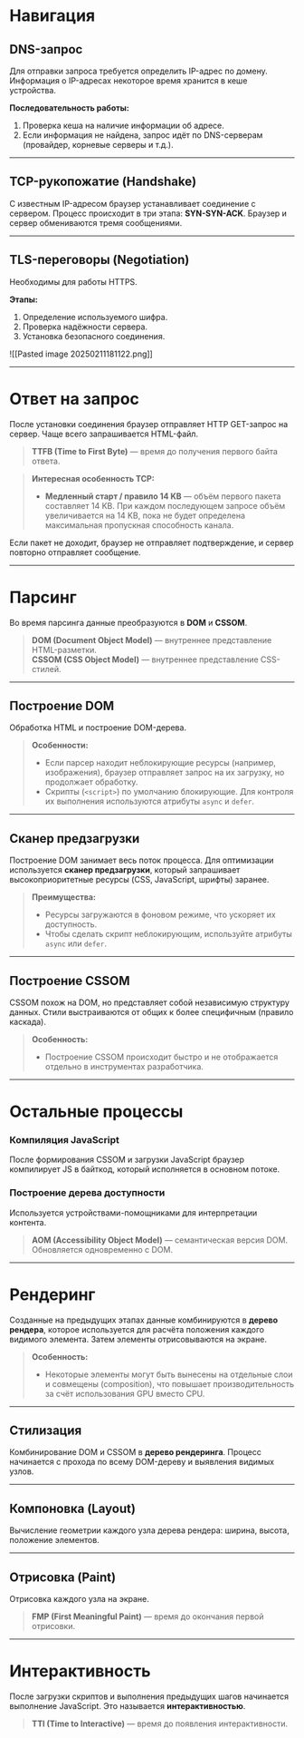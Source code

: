 # **Навигация**

## **DNS-запрос**  
Для отправки запроса требуется определить IP-адрес по домену. Информация о IP-адресах некоторое время хранится в кеше устройства.  

**Последовательность работы:**  
1. Проверка кеша на наличие информации об адресе.  
2. Если информация не найдена, запрос идёт по DNS-серверам (провайдер, корневые серверы и т.д.).  

---

## **TCP-рукопожатие (Handshake)**  
С известным IP-адресом браузер устанавливает соединение с сервером. Процесс происходит в три этапа: **SYN-SYN-ACK**. Браузер и сервер обмениваются тремя сообщениями.  

---

## **TLS-переговоры (Negotiation)**  
Необходимы для работы HTTPS.  

**Этапы:**  
1. Определение используемого шифра.  
2. Проверка надёжности сервера.  
3. Установка безопасного соединения.  

![[Pasted image 20250211181122.png]]

---

# **Ответ на запрос**  
После установки соединения браузер отправляет HTTP GET-запрос на сервер. Чаще всего запрашивается HTML-файл.  

> **TTFB (Time to First Byte)** — время до получения первого байта ответа.  

> **Интересная особенность TCP:**  
> - **Медленный старт / правило 14 KB** — объём первого пакета составляет 14 KB. При каждом последующем запросе объём увеличивается на 14 KB, пока не будет определена максимальная пропускная способность канала.  

Если пакет не доходит, браузер не отправляет подтверждение, и сервер повторно отправляет сообщение.  

---

# **Парсинг**  
Во время парсинга данные преобразуются в **DOM** и **CSSOM**.  

> **DOM (Document Object Model)** — внутреннее представление HTML-разметки.  
> **CSSOM (CSS Object Model)** — внутреннее представление CSS-стилей.  

---

## **Построение DOM**  
Обработка HTML и построение DOM-дерева.  

> **Особенности:**  
> - Если парсер находит неблокирующие ресурсы (например, изображения), браузер отправляет запрос на их загрузку, но продолжает обработку.  
> - Скрипты (`<script>`) по умолчанию блокирующие. Для контроля их выполнения используются атрибуты `async` и `defer`.  

---

## **Сканер предзагрузки**  
Построение DOM занимает весь поток процесса. Для оптимизации используется **сканер предзагрузки**, который запрашивает высокоприоритетные ресурсы (CSS, JavaScript, шрифты) заранее.  

> **Преимущества:**  
> - Ресурсы загружаются в фоновом режиме, что ускоряет их доступность.  
> - Чтобы сделать скрипт неблокирующим, используйте атрибуты `async` или `defer`.  

---

## **Построение CSSOM**  
CSSOM похож на DOM, но представляет собой независимую структуру данных. Стили выстраиваются от общих к более специфичным (правило каскада).  

> **Особенность:**  
> - Построение CSSOM происходит быстро и не отображается отдельно в инструментах разработчика.  

---

# **Остальные процессы**  

### **Компиляция JavaScript**  
После формирования CSSOM и загрузки JavaScript браузер компилирует JS в байткод, который исполняется в основном потоке.  

### **Построение дерева доступности**  
Используется устройствами-помощниками для интерпретации контента.  

> **AOM (Accessibility Object Model)** — семантическая версия DOM. Обновляется одновременно с DOM.  

---

# **Рендеринг**  
Созданные на предыдущих этапах данные комбинируются в **дерево рендера**, которое используется для расчёта положения каждого видимого элемента. Затем элементы отрисовываются на экране.  

> **Особенность:**  
> - Некоторые элементы могут быть вынесены на отдельные слои и совмещены (composition), что повышает производительность за счёт использования GPU вместо CPU.  

---

## **Стилизация**  
Комбинирование DOM и CSSOM в **дерево рендеринга**. Процесс начинается с прохода по всему DOM-дереву и выявления видимых узлов.  

---

## **Компоновка (Layout)**  
Вычисление геометрии каждого узла дерева рендера: ширина, высота, положение элементов.  

---

## **Отрисовка (Paint)**  
Отрисовка каждого узла на экране.  

> **FMP (First Meaningful Paint)** — время до окончания первой отрисовки.  

---

# **Интерактивность**  
После загрузки скриптов и выполнения предыдущих шагов начинается выполнение JavaScript. Это называется **интерактивностью**.  

> **TTI (Time to Interactive)** — время до появления интерактивности.  